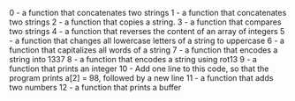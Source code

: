 0 - a function that concatenates two strings
1 - a function that concatenates two strings
2 - a function that copies a string.
3 - a function that compares two strings
4 - a function that reverses the content of an array of integers
5 - a function that changes all lowercase letters of a string to uppercase
6 - a function that capitalizes all words of a string
7 - a function that encodes a string into 1337
8 - a function that encodes a string using rot13
9 - a function that prints an integer
10 - Add one line to this code, so that the program prints a[2] = 98, followed by a new line
11 - a function that adds two numbers
12 - a function that prints a buffer
